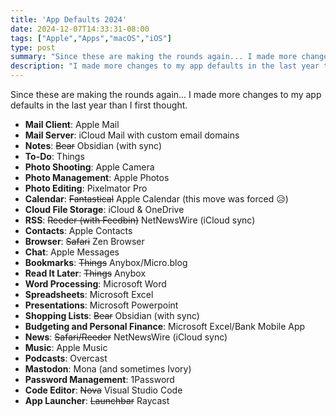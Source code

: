 ```yaml
---
title: 'App Defaults 2024'
date: 2024-12-07T14:33:31-08:00
tags: ["Apple","Apps","macOS","iOS"]
type: post
summary: "Since these are making the rounds again... I made more changes to my app defaults in the last year than I first thought."
description: "I made more changes to my app defaults in the last year than I first thought."
---
```


Since these are making the rounds again... I made more changes to my app defaults in the last year than I first thought.

* **Mail Client**: Apple Mail
* **Mail Server**: iCloud Mail with custom email domains
* **Notes**: ~~Bear~~ Obsidian (with sync)
* **To-Do**: Things
* **Photo Shooting**: Apple Camera
* **Photo Management**: Apple Photos
* **Photo Editing**: Pixelmator Pro
* **Calendar**: ~~Fantastical~~ Apple Calendar (this move was forced 😥)
* **Cloud File Storage**: iCloud & OneDrive
* **RSS**: ~~Reeder (with Feedbin)~~ NetNewsWire (iCloud sync)
* **Contacts**: Apple Contacts
* **Browser**: ~~Safari~~ Zen Browser
* **Chat**: Apple Messages
* **Bookmarks**: ~~Things~~ Anybox/Micro.blog
* **Read It Later**: ~~Things~~ Anybox
* **Word Processing**: Microsoft Word
* **Spreadsheets**: Microsoft Excel
* **Presentations**: Microsoft Powerpoint
* **Shopping Lists**: ~~Bear~~ Obsidian (with sync)
* **Budgeting and Personal Finance**: Microsoft Excel/Bank Mobile App
* **News**: ~~Safari/Reeder~~ NetNewsWire (iCloud sync)
* **Music**: Apple Music
* **Podcasts**: Overcast
* **Mastodon**: Mona (and sometimes Ivory)
* **Password Management**: 1Password
* **Code Editor**: ~~Nova~~ Visual Studio Code
* **App Launcher**: ~~Launchbar~~ Raycast
